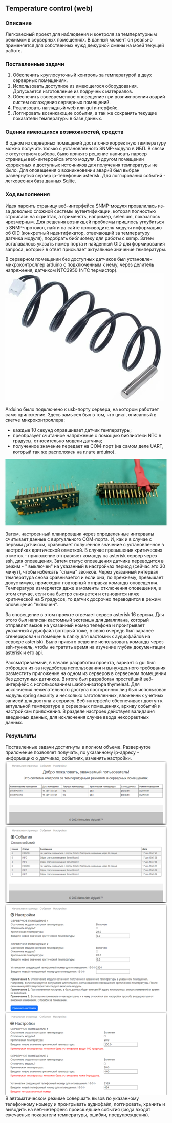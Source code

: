 ## Temperature control (web)

### Описание

Легковесный проект для наблюдения и контроля за температурным режимом в серверных помещениях.
В данный момент он реально применяется для собственных нужд дежурной смены на моей текущей работе.

### Поставленные задачи

1. Обеспечить круглосуточный контроль за температурой в двух серверных помещениях.
2. Использовать доступное из имеющегося оборудования. Допускается изготовление из подручных материалов.
3. Обеспечить своевременное оповещение при возникновении аварий систем охлаждения серверных помещений.
4. Реализовать наглядный web или gui интерфейс.
5. Логгировать возникающие события, а так же сохранять текущие показатели температуры в базе данных.

### Оценка имеющихся возможностей, средств

В одном из серверных помещений достаточно корректную температуру можно получить только с установленного SNMP-модуля в
ИБП. В связи с
отсутствием выбора, было принято решение написать парсер страницы веб-интерфейса этого модуля.
В другом помещении корректных и доступных источников для получения температуры не было.
Для оповещения о возникновении аварий был выбран развернутый сервер ip-телефонии asterisk. Для логгирования событий -
легковесная
база данных Sqlite.

### Ход выполнения

Идея парсить страницу веб-интерфейса SNMP-модуля провалилась из-за довольно сложной системы аутентификации, которая
полностью строилась на скриптах, а применять,
например, selenium, показалось чрезмерным.
Для решения возникшей проблемы пришлось углубиться в SNMP-протокол, найти на сайте производителя модуля информацию об
OID (конкретный идентификатор, отвечающий за температуру датчика модуля), подобрать библиотеку для работы с snmp. Затем
осталавалось указать номер порта и
найденный OID для формирования запроса, который в ответ присылает актуальное значение температуры.

В серверном помещении без доступных датчиков был установлен микроконтроллер arduino с подключенным к нему, через
делитель напряжения, датчиком NTC3950 (NTC термистор).
![image info](images/image05.jpg)

Arduino было подключено к usb-порту сервера, на котором работает само приложение. Здесь замысел был в том, что цикл,
описанный в скетче микроконтроллера:

- каждые 10 секунд оправшивает датчик температуры;
- преобразует считанное напряжение с помощью библиотеки NTC в градусы, относительно модели датчика;
- полученное значение передает на COM-порт (на самом деле UART, который так же расположен на плате arduino).

![image info](images/image06.jpg)

Затем, настроенный планировщик через определенные интервалы считывает данные с виртуального COM-порта. И, как и в случае
с первым датчиком,
сравнивает полученное значение с установленное в настройках критической отметкой. В случае превышения критических
отметок - приложение
отправляет команду на asterisk сервер через ssh, для оповещения. Затем статус оповещения датчика переводится в режим - "
выключен" на указанный в настройках
период (сейчас это 30 минут), чтобы избежать "спама" звонков. Через указанный интервал температура снова сравнивается и
если она, по прежнему, превышает допустимую, происходит повторный отправка команды оповещения.
Температура измеряется даже в моменты отключения оповещения, в этом случае, если она быстро снижается и становится ниже
критической на 5 градусов, то датчик досрочно переводится в режим оповещения "включен".

За оповещение в этом проекте отвечает сервер asterisk 16 версии. Для этого был написан кастомный экстеншн для диалплана,
который отправлет вызов на указанный номер телефона и проигрывает указанный аудиофайл (который тоже, в свою очередь был
заранее сгенерирован и помещен в папку для кастомных аудиофайлов на сервере asterisk). Было принято решение использовать
команды через ssh-туннель, чтобы не тратить время на изучение глубин документации asterisk и его api.

Рассматриваемый, в начале разработки проекта, вариант с gui был отброшен из-за неудобства использования и вынужденного
требования
разместить приложение на одном из серверов в серверном помещении без доступных датчиков. В итоге был разработан
простейший веб-интерфейс с использованием шаблонизатора thymeleaf. Для исключения нежелательного доступа посторонних лиц
был использован модуль spring security и несколько заготовленных, вложенных учетных записей для доступа к сервису.
Веб-интерфейс обеспечивает доступ к актуальной температуре в серверных
помещениях, архиву событий и настройкам приложения. В разделе настроек действует валидация введенных данных, для
исключения случае ввода некорректных данных.

### Результаты

Поставленные задачи достигнуты в полном объеме.
Развернутое приложение позволяет получать, по указанному ip-адресу - информацию о датчиках, событиях, изменять настройки.
![image info](images/image01.jpg)
![image info](images/image02.jpg)
![image info](images/image03.jpg)
![image info](images/image04.jpg)
В автоматическом режиме совершать вызов по указанному телефонному
номеру и проигрывать аудиофайл, логгировать, хранить и выводить на веб-интерфейс происшедшие события (сюда входят
ежечасные показатели температуры, ошибки, предупреждения).
